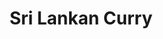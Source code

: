 ---
title: Sri Lankan Curry
metadata:
  servings: '4'
  title: Sri Lankan Curry
  course: Main
  source: https://www.yellowkitebooks.co.uk/yellow-kite-books-posts/yellow-kite-books-healthy-eating/2018/9/05/deliciously-ellas-sri-lankan-curry-recipe/
ingredients:
- name: lime
  amount: '0.5'
- name: chilli powder
  amount: 0.5 tsp
- name: coconut oil
  amount: 3 tbsp
- name: coconut milk
  amount: 400 g
- name: curry powder
  amount: 1 tsp
- name: tumeric
  amount: 0.5 tsp
- name: chilli
  amount: 1 small
- name: cumin seeds
  amount: 1 tsp
- name: ground cinnamon
  amount: 0.5 tsp
- name: garlic
  amount: 3 cloves
- name: red peppers
  amount: '2'
- name: red onion
  amount: 1 large
- name: baby spinach
  amount: 100 g
- name: sweet potato
  amount: '2'
cookware:
- name: mixing bowl
- name: baking tray
- name: frying pan
steps:
- description: Preheat the oven to 200C.
- description: Dice the sweet potato into bite-sized chunks and put into a mixing
    bowl with two tablespoons of melted coconut oil, tumeric, chilli powder, ground
    cinnamon and curry powder until it's evenly coated.
- description: Place the sweet potato on a baking tray and cook for 30 minutes.
- description: While you wait, remove the seeds and slice the red peppers. Add them
    to the baking tray for the last 10 minutes of cooking time for the sweet potatoes.
- description: As the sweet potato and red peppers are cooking, slice the red onion,
    garlic and chilli.
- description: Then add a tablespoon of coconut oil to a frying pan on medium heat,
    and the cumin seeds for 30 seconds.
- description: Now add the red onion, garlic and chilli to the pan and cook for 5
    minutes before adding the coconut milk and cooking for a further 15 minutes.
- description: Now stir in the cooked sweet potato and red peppers, and cook for a
    further 5 minutes continuing to stir.
- description: Add the juice of lime and then stir in the baby spinach until it wilts.
- description: Stir through and serve with rice.

---